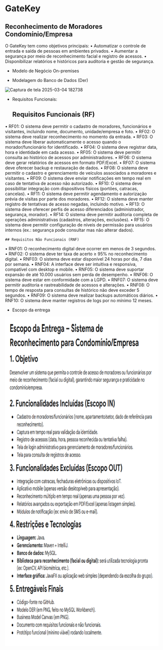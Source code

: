 # GateKey
## Reconhecimento de Moradores Condomínio/Empresa

O GateKey tem como objetivos principais: 
    • Automatizar o controle de entrada e saída de pessoas em ambientes privados. 
    • Aumentar a segurança por meio de reconhecimento facial e registro de acessos. 
    • Disponibilizar relatórios e históricos para auditoria e gestão de segurança. 

- Modelo de Negócio
    On-premises

- Modelagem do Banco de Dados (Der)

<img width="800" height="639" alt="Captura de tela 2025-03-04 182738" src="https://github.com/user-attachments/assets/05775a07-c9fb-474d-b53e-f2d13bf88206" />

- Requisitos Funcionais:

    ## Requisitos Funcionais (RF) 
• RF01: O sistema deve permitir o cadastro de moradores, funcionários e visitantes, incluindo 
nome, documento, unidade/empresa e foto. 
• RF02: O sistema deve realizar reconhecimento no momento da entrada. 
• RF03: O sistema deve liberar automaticamente o acesso quando o morador/funcionário for 
identificado. 
• RF04: O sistema deve registrar data, hora e identidade em cada acesso. 
• RF05: O sistema deve permitir consulta ao histórico de acessos por administradores. 
• RF06: O sistema deve gerar relatórios de acessos em formato PDF/Excel. 
• RF07: O sistema deve oferecer backup e restauração de dados. 
• RF08: O sistema deve permitir o cadastro e gerenciamento de veículos associados a 
moradores e visitantes. 
• RF09: O sistema deve enviar notificações em tempo real em caso de tentativa de acesso não 
autorizado. 
• RF10: O sistema deve possibilitar integração com dispositivos físicos (portões, catracas, 
cancelas). 
• RF11: O sistema deve permitir agendamento e autorização prévia de visitas por parte dos 
moradores. 
• RF12: O sistema deve manter registro de tentativas de acesso negadas, incluindo motivo. 
• RF13: O sistema deve oferecer perfis de acesso diferenciados (administrador, segurança, 
morador). 
• RF14: O sistema deve permitir auditoria completa de operações administrativas (cadastros, 
alterações, exclusões). 
• RF15: O sistema deve permitir configuração de níveis de permissão para usuários internos (ex.: 
segurança pode consultar mas não alterar dados).

    ## Requisitos Não Funcionais (RNF) 

• RNF01: O reconhecimento digital deve ocorrer em menos de 3 segundos. 
• RNF02: O sistema deve ter taxa de acerto ≥ 95% no reconhecimento digital. 
• RNF03: O sistema deve estar disponível 24 horas por dia, 7 dias por semana. 
• RNF04: A interface deve ser intuitiva e responsiva, compatível com desktop e mobile. 
• RNF05: O sistema deve suportar expansão de até 10.000 usuários sem perda de desempenho. 
• RNF06: O sistema deve estar em conformidade com a LGPD. 
• RNF07: O sistema deve permitir auditoria e rastreabilidade de acessos e alterações. 
• RNF08: O tempo de resposta para consultas de histórico não deve exceder 5 segundos. 
• RNF09: O sistema deve realizar backups automáticos diários. 
• RNF10: O sistema deve manter registros de logs por no mínimo 12 meses.

- Escopo da entrega

<img width="800" height="1080" alt="Captura de tela 2025-03-04 182738" src="https://raw.githubusercontent.com/davidfreitass/GateKey/refs/heads/main/EscopoDeEntrega.PNG" />

